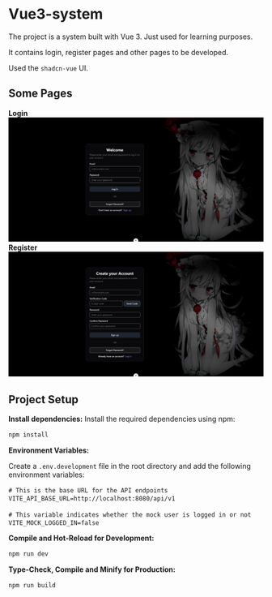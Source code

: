 # Vue3-system

The project is a system built with Vue 3. Just used for learning purposes. 

It contains login, register pages and other pages to be developed.

Used the `shadcn-vue` UI.

## Some Pages
**Login**
![](docs/img/login.png)
**Register**
![](docs/img/register.png)

## Project Setup

**Install dependencies:**
Install the required dependencies using npm:
```sh
npm install
```
**Environment Variables:**

Create a `.env.development` file in the root directory and add the following environment variables:

```env
# This is the base URL for the API endpoints
VITE_API_BASE_URL=http://localhost:8080/api/v1

# This variable indicates whether the mock user is logged in or not
VITE_MOCK_LOGGED_IN=false
```

**Compile and Hot-Reload for Development:**

```sh
npm run dev
```

**Type-Check, Compile and Minify for Production:**

```sh
npm run build
```
